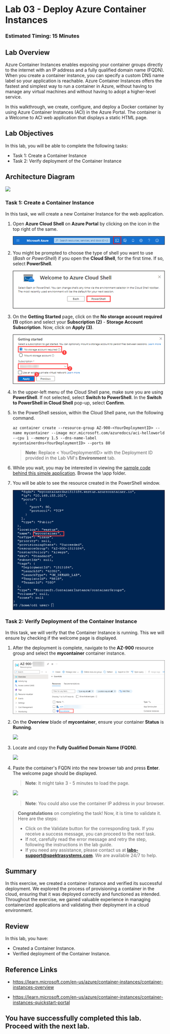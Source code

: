 # Lab 03 - Deploy Azure Container Instances

### Estimated Timing: 15 Minutes

## Lab Overview

Azure Container Instances enables exposing your container groups directly to the internet with an IP address and a fully qualified domain name (FQDN). When you create a container instance, you can specify a custom DNS name label so your application is reachable. Azure Container Instances offers the fastest and simplest way to run a container in Azure, without having to manage any virtual machines and without having to adopt a higher-level service.

In this walkthrough, we create, configure, and deploy a Docker container by using Azure Container Instances (ACI) in the Azure Portal. The container is a Welcome to ACI web application that displays a static HTML page.

## Lab Objectives

In this lab, you will be able to complete the following tasks:
+ Task 1: Create a Container Instance
+ Task 2: Verify deployment of the Container Instance

## Architecture Diagram

![](../images/az900lab03.PNG) 

### Task 1: Create a Container Instance

In this task, we will create a new Container Instance for the web application.

1. Open **Azure Cloud Shell** on **Azure Portal** by clicking on the icon in the top right of the same.

    ![Screenshot of Azure Portal Azure Cloud Shell icon.](./images/az-900-19.png)

1. You might be prompted to choose the type of shell you want to use (*Bash* or *PowerShell*) if you open the **Cloud Shell**, for the first time. If so, select **PowerShell**.

    ![Screenshot of Azure Portal Azure Cloud Shell with the Bash dropdown highlighted.](./images/az-900-20.png)
   
1. On the **Getting Started** page, click on the **No storage account required (1)** option and select your **Subscription (2)** - **Storage Account Subscription**. Now, click on **Apply (3)**.

    ![Screenshot of Azure Portal Azure Cloud Shell with the Bash dropdown highlighted.](./images/az-900-21.png)

1. In the upper-left menu of the Cloud Shell pane, make sure you are using **PowerShell**. If not selected, select **Switch to PowerShell**. In the **Switch to PowerShell in Cloud Shell** pop-up, select **Confirm**.

1. In the PowerShell session, within the Cloud Shell pane, run the following command. 

    ```cli
    az container create --resource-group AZ-900-<YourDeploymentID> --name mycontainer --image mcr.microsoft.com/azuredocs/aci-helloworld --cpu 1 --memory 1.5 --dns-name-label mycontainerdns<YourDeploymentID> --ports 80
    ```

    >**Note:** Replace < YourDeploymentID> with the Deployment ID provided in the Lab VM's **Environment** tab.

1. While you wait, you may be interested in viewing the [sample code behind this simple application](https://github.com/Azure-Samples/aci-helloworld). Browse the \app folder.

1. You will be able to see the resource created in the PowerShell window.

    ![Screenshot of Azure Portal Azure Cloud Shell with the Bash dropdown highlighted.](./images/az-900-17.png)

### Task 2: Verify Deployment of the Container Instance

In this task, we will verify that the Container Instance is running. This we will ensure by checking if the welcome page is displayed.

1. After the deployment is complete, navigate to the **AZ-900<inject key="DeploymentID" enableCopy="false" />** resource group and select the **mycontainer** container instance.

   ![](./images/az-900-18.png)

1. On the **Overview** blade of **mycontainer**, ensure your container **Status** is **Running**.

    ![](../images/lab3-image6.png)

1. Locate and copy the **Fully Qualified Domain Name (FQDN)**.

    ![](../images/lab3-image4.png)

1. Paste the container's FQDN into the new browser tab and press **Enter**. The welcome page should be displayed.

   >**Note**: It might take 3 - 5 minutes to load the page.
 
   ![](../images/lab3-image5.png)
	
   >**Note**: You could also use the container IP address in your browser.
   
> **Congratulations** on completing the task! Now, it is time to validate it. Here are the steps:
> - Click on the Validate button for the corresponding task. If you receive a success message, you can proceed to the next task. 
> - If not, carefully read the error message and retry the step, following the instructions in the lab guide.
> - If you need any assistance, please contact us at **labs-support@spektrasystems.com**. We are available 24/7 to help.

<validation step="3b652738-7603-45ae-97c0-83e81a66c66e" />

## Summary
In this exercise, we created a container instance and verified its successful deployment. We explored the process of provisioning a container in the cloud, ensuring that it was deployed correctly and functioned as intended. Throughout the exercise, we gained valuable experience in managing containerized applications and validating their deployment in a cloud environment.

## Review
In this lab, you have:
- Created a Container Instance.
- Verified deployment of the Container Instance.

## Reference Links

- https://learn.microsoft.com/en-us/azure/container-instances/container-instances-overview

- https://learn.microsoft.com/en-us/azure/container-instances/container-instances-quickstart-portal
  
## You have successfully completed this lab. Proceed with the next lab.

